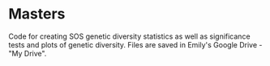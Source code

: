 # Masters

Code for creating SOS genetic diversity statistics as well as significance tests and plots of genetic diversity. Files are saved in Emily's Google Drive - "My Drive".
